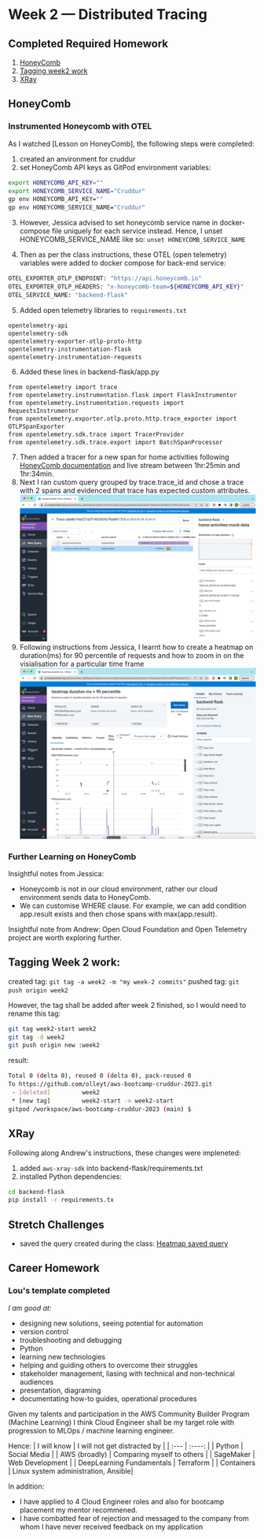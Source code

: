 # Week 2 — Distributed Tracing

## Completed Required Homework
1. [HoneyComb](#honeycomb)
2. [Tagging week2 work](#tagging-week-2-work)
3. [XRay](#xray)

## HoneyComb

### Instrumented Honeycomb with OTEL
As I watched [Lesson on HoneyComb], the following steps were completed:
1. created an anvironment for cruddur
2. set HoneyComb API keys as GitPod environment variables: 
```bash
export HONEYCOMB_API_KEY=""
export HONEYCOMB_SERVICE_NAME="Cruddur"
gp env HONEYCOMB_API_KEY=""
gp env HONEYCOMB_SERVICE_NAME="Cruddur"
```
3. However, Jessica advised to set honeycomb service name in docker-compose file uniquely for each service instead.
Hence, I unset HONEYCOMB_SERVICE_NAME like so:
``` unset HONEYCOMB_SERVICE_NAME ```

4. Then as per the class instructions, these OTEL (open telemetry) variables were added to docker compose for back-end service:
```bash
OTEL_EXPORTER_OTLP_ENDPOINT: "https://api.honeycomb.io"
OTEL_EXPORTER_OTLP_HEADERS: "x-honeycomb-team=${HONEYCOMB_API_KEY}"
OTEL_SERVICE_NAME: "backend-flask"
```
5. Added open telemetry libraries to ```requirements.txt```
```
opentelemetry-api 
opentelemetry-sdk 
opentelemetry-exporter-otlp-proto-http 
opentelemetry-instrumentation-flask 
opentelemetry-instrumentation-requests
```
6. Added these lines in backend-flask/app.py
```
from opentelemetry import trace
from opentelemetry.instrumentation.flask import FlaskInstrumentor
from opentelemetry.instrumentation.requests import RequestsInstrumentor
from opentelemetry.exporter.otlp.proto.http.trace_exporter import OTLPSpanExporter
from opentelemetry.sdk.trace import TracerProvider
from opentelemetry.sdk.trace.export import BatchSpanProcessor
```
7. Then added a tracer for a new span for home activities following [HoneyComb documentation](https://docs.honeycomb.io/getting-data-in/opentelemetry/python/) and live stream between 1hr:25min and 1hr:34min.
8. Next I ran custom query grouped by trace.trace_id and chose a trace with 2 spans and evidenced that trace has expected custom attributes. 
![Two span trace](../_docs/assets/honeycomb_trace_two_spans_attributes.png?raw=true)
9. Following instructions from Jessica, I learnt how to create a heatmap on duration(ms) for 90 percentile of requests and how to zoom in on the visialisation for a particular time frame
![Heatmap saved query](../_docs/assets/honeycomb_heatmap_saved_query.png)

   
### Further Learning on HoneyComb  
  Insightful notes from Jessica:
  * Honeycomb is not in our cloud environment, rather our cloud environment sends data to HoneyComb.
  * We can customise WHERE clause. For example, we can add condition app.result exists and then chose spans with max(app.result).
  
  Insightful note from Andrew:
  Open Cloud Foundation and Open Telemetry project are worth exploring further.

## Tagging Week 2 work:
created tag: ```git tag -a week2 -m "my week-2 commits"```
pushed tag: ```git push origin week2```

However, the tag shall be added after week 2 finished, so I would need to rename this tag:
```bash
git tag week2-start week2
git tag -d week2
git push origin new :week2
```   
result:
```bash
Total 0 (delta 0), reused 0 (delta 0), pack-reused 0
To https://github.com/olleyt/aws-bootcamp-cruddur-2023.git
 - [deleted]         week2
 * [new tag]         week2-start -> week2-start
gitpod /workspace/aws-bootcamp-cruddur-2023 (main) $ 
```
## XRay

Following along Andrew's instructions, these changes were impleneted:
1. added ```aws-xray-sdk``` into backend-flask/requirements.txt
2. installed Python dependencies: 
```bash
cd backend-flask
pip install -r requirements.tx
```

## Stretch Challenges
- saved the query created during the class: [Heatmap saved query](../_docs/assets/honeycomb_heatmap_saved_query.png)

## Career Homework

### Lou's template completed
*I am good at:*
* designing new solutions, seeing potential for automation
* version control
* troubleshooting and debugging
* Python
* learning new technologies
* helping and guiding others to overcome their struggles
* stakeholder management, liasing with technical and non-technical audiences
* presentation, diagraming
* documentating how-to guides, operational procedures

Given my talents and participation in the AWS Community Builder Program (Machine Learning) I think Cloud Engineer shall be my target role with progression to MLOps / machine learning engineer.

Hence:
| I will know      | I will not get distracted by | 
| :---          |    :----:    | 
| Python       | Social Media               |
| AWS (broadly) | Comparing myself to others | 
| SageMaker     | Web Development           |
| DeepLearning Fundamentals | Terraform |
| Containers                | Linux system administration, Ansible|

In addition:
* I have applied to 4 Cloud Engineer roles and also for bootcamp placement my mentor recommened.
* I have combatted fear of rejection and messaged to the company from whom I have never received feedback on my application
